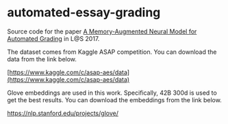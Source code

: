 # automated-essay-grading
Source code for the paper [A Memory-Augmented Neural Model for Automated Grading](http://dl.acm.org/citation.cfm?doid=3051457.3053982) in L@S 2017.

The dataset comes from Kaggle ASAP competition. You can download the data from the link below.

[https://www.kaggle.com/c/asap-aes/data](https://www.kaggle.com/c/asap-aes/data)

Glove embeddings are used in this work. Specifically, 42B 300d is used to get the best results. You can download the embeddings from the link below.

https://nlp.stanford.edu/projects/glove/
